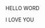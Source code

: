 <!DOCTYPE html>
<head>
    <tittle> HELLO WORD </tittle>
</head>
<body>
    <div>
        <p> I LOVE YOU </p>
    </div>
</body>
</html>
